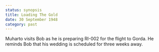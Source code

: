 ```yaml
---
status: synopsis
title: Loading The Gold
date: 30 September 1948
category: past
---
```

Muharto visits Bob as he is preparing RI-002 for the flight to Gorda. He reminds Bob that his wedding is scheduled for three weeks away. 
